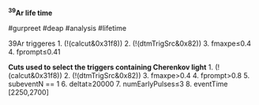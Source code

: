 **$^{39}$Ar life time**

#gurpreet #deap #analysis #lifetime

39Ar triggeres
1\. (!(calcut&0x31f8))
2\. (!(dtmTrigSrc&0x82))
3\. fmaxpe≤0.4
4\. fprompt≤0.41

**Cuts used to select the triggers containing Cherenkov light**
1\. (!(calcut&0x31f8))
2\. (!(dtmTrigSrc&0x82))
3\. fmaxpe>0.4
4\. fprompt>0.8
5\. subeventN == 1
6\. deltat≥20000
7\. numEarlyPulses≤3
8\. eventTime \[2250,2700\]


